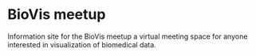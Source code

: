 # BioVis meetup

Information site for the BioVis meetup a virtual meeting space for anyone interested in visualization of biomedical data. 
